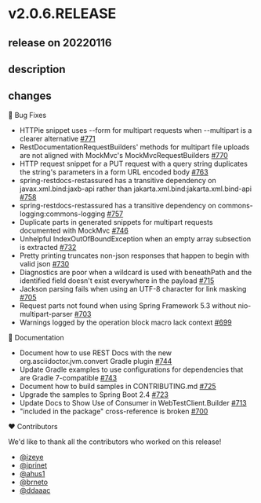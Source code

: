 # v2.0.6.RELEASE

## release on 20220116

## description

## changes

🐞 Bug Fixes

* HTTPie snippet uses --form for multipart requests when --multipart is a clearer alternative <a href="https://github.com/spring-projects/spring-restdocs/issues/771" data-hovercard-type="issue" data-hovercard-url="/spring-projects/spring-restdocs/issues/771/hovercard">#771</a>
* RestDocumentationRequestBuilders' methods for multipart file uploads are not aligned with MockMvc's MockMvcRequestBuilders <a href="https://github.com/spring-projects/spring-restdocs/issues/770" data-hovercard-type="issue" data-hovercard-url="/spring-projects/spring-restdocs/issues/770/hovercard">#770</a>
* HTTP request snippet for a PUT request with a query string duplicates the string's parameters in a form URL encoded body <a href="https://github.com/spring-projects/spring-restdocs/issues/763" data-hovercard-type="issue" data-hovercard-url="/spring-projects/spring-restdocs/issues/763/hovercard">#763</a>
* spring-restdocs-restassured has a transitive dependency on javax.xml.bind:jaxb-api rather than jakarta.xml.bind:jakarta.xml.bind-api <a href="https://github.com/spring-projects/spring-restdocs/issues/758" data-hovercard-type="issue" data-hovercard-url="/spring-projects/spring-restdocs/issues/758/hovercard">#758</a>
* spring-restdocs-restassured has a transitive dependency on commons-logging:commons-logging <a href="https://github.com/spring-projects/spring-restdocs/issues/757" data-hovercard-type="issue" data-hovercard-url="/spring-projects/spring-restdocs/issues/757/hovercard">#757</a>
* Duplicate parts in generated snippets for multipart requests documented with MockMvc <a href="https://github.com/spring-projects/spring-restdocs/issues/746" data-hovercard-type="issue" data-hovercard-url="/spring-projects/spring-restdocs/issues/746/hovercard">#746</a>
* Unhelpful IndexOutOfBoundException when an empty array subsection is extracted <a href="https://github.com/spring-projects/spring-restdocs/pull/732" data-hovercard-type="pull_request" data-hovercard-url="/spring-projects/spring-restdocs/pull/732/hovercard">#732</a>
* Pretty printing truncates non-json responses that happen to begin with valid json <a href="https://github.com/spring-projects/spring-restdocs/issues/730" data-hovercard-type="issue" data-hovercard-url="/spring-projects/spring-restdocs/issues/730/hovercard">#730</a>
* Diagnostics are poor when a wildcard is used with beneathPath and the identified field doesn't exist everywhere in the payload <a href="https://github.com/spring-projects/spring-restdocs/issues/715" data-hovercard-type="issue" data-hovercard-url="/spring-projects/spring-restdocs/issues/715/hovercard">#715</a>
* Jackson parsing fails when using an UTF-8 character for link masking <a href="https://github.com/spring-projects/spring-restdocs/issues/705" data-hovercard-type="issue" data-hovercard-url="/spring-projects/spring-restdocs/issues/705/hovercard">#705</a>
* Request parts not found when using Spring Framework 5.3 without nio-multipart-parser <a href="https://github.com/spring-projects/spring-restdocs/issues/703" data-hovercard-type="issue" data-hovercard-url="/spring-projects/spring-restdocs/issues/703/hovercard">#703</a>
* Warnings logged by the operation block macro lack context <a href="https://github.com/spring-projects/spring-restdocs/pull/699" data-hovercard-type="pull_request" data-hovercard-url="/spring-projects/spring-restdocs/pull/699/hovercard">#699</a>

📔 Documentation

* Document how to use REST Docs with the new org.asciidoctor.jvm.convert Gradle plugin <a href="https://github.com/spring-projects/spring-restdocs/pull/744" data-hovercard-type="pull_request" data-hovercard-url="/spring-projects/spring-restdocs/pull/744/hovercard">#744</a>
* Update Gradle examples to use configurations for dependencies that are Gradle 7-compatible <a href="https://github.com/spring-projects/spring-restdocs/issues/743" data-hovercard-type="issue" data-hovercard-url="/spring-projects/spring-restdocs/issues/743/hovercard">#743</a>
* Document how to build samples in CONTRIBUTING.md <a href="https://github.com/spring-projects/spring-restdocs/pull/725" data-hovercard-type="pull_request" data-hovercard-url="/spring-projects/spring-restdocs/pull/725/hovercard">#725</a>
* Upgrade the samples to Spring Boot 2.4 <a href="https://github.com/spring-projects/spring-restdocs/issues/723" data-hovercard-type="issue" data-hovercard-url="/spring-projects/spring-restdocs/issues/723/hovercard">#723</a>
* Update Docs to Show Use of Consumer in WebTestClient.Builder <a href="https://github.com/spring-projects/spring-restdocs/issues/713" data-hovercard-type="issue" data-hovercard-url="/spring-projects/spring-restdocs/issues/713/hovercard">#713</a>
* "included in the package" cross-reference is broken <a href="https://github.com/spring-projects/spring-restdocs/pull/700" data-hovercard-type="pull_request" data-hovercard-url="/spring-projects/spring-restdocs/pull/700/hovercard">#700</a>

❤️ Contributors

We'd like to thank all the contributors who worked on this release!

* <a href="https://github.com/izeye">@izeye</a>
* <a href="https://github.com/jprinet">@jprinet</a>
* <a href="https://github.com/ahus1">@ahus1</a>
* <a href="https://github.com/brneto">@brneto</a>
* <a href="https://github.com/ddaaac">@ddaaac</a>

